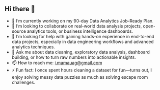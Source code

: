 ## Hi there 👋
- 🔭 I’m currently working on my 90-day Data Analytics Job-Ready Plan. 
- 👯 I’m looking to collaborate on real-world data analysis projects, open-source analytics tools, or business intelligence dashboards.
- 🤔 I’m looking for help with gaining hands-on experience in end-to-end data projects, especially in data engineering workflows and advanced analytics techniques.
- 💬 Ask me about data cleaning, exploratory data analysis, dashboard building, or how to turn raw numbers into actionable insights.
- 📫 How to reach me: i.mamauag@gmail.com
- ⚡ Fun fact: I once spent hours cleaning a dataset for fun—turns out, I enjoy solving messy data puzzles as much as solving escape room challenges.

<!--
**ImanMamauag/imanmamauag** is a ✨ _special_ ✨ repository because its `README.md` (this file) appears on your GitHub profile.

Here are some ideas to get you started:

- 🔭 I’m currently working on ...
- 🌱 I’m currently learning ...
- 👯 I’m looking to collaborate on ...
- 🤔 I’m looking for help with ...
- 💬 Ask me about ...
- 📫 How to reach me: ...
- 😄 Pronouns: ...
- ⚡ Fun fact: ...
-->
